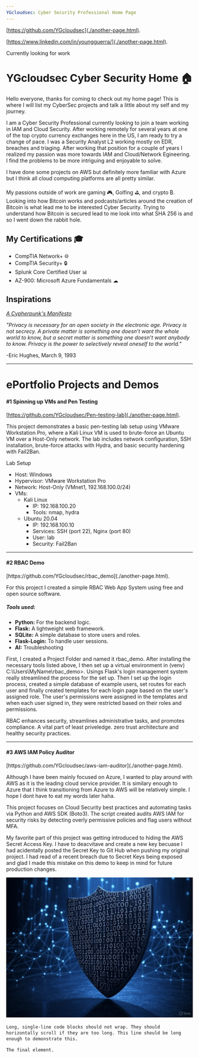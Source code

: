```yaml
---
YGcloudsec: Cyber Security Professional Home Page
---
```


[https://github.com/YGcloudsec](./another-page.html).

[https://www.linkedin.com/in/youngguerra/](./another-page.html).

Currently looking for work

# YGcloudsec Cyber Security Home 🏠

Hello everyone, thanks for coming to check out my home page! This is where I will list my CyberSec projects and talk a little about my self and my journey.

I am a Cyber Security Professional currently looking to join a team working in IAM and Cloud Security. After working remotely for several years at one of the top crypto currency exchanges here in the US, I am ready to try a change of pace. I was a Security Analyst L2 working mostly on EDR, breaches and triaging. After working that position for a couple of years I realized my passion was more towards IAM and Cloud/Network Egineering. I find the problems to be more intriguing and enjoyable to solve.


I have done some projects on AWS but definitely more familiar with Azure but I think all cloud computing platforms are all pretty similar.

My passions outside of work are gaming 🎮, Golfing ⛳, and crypto ₿. Looking into how Bitcoin works and podcasts/articles around the creation of Bitcoin is what lead me to be interested Cyber Security. Trying to understand how Bitcoin is secured lead to me look into what SHA 256 is and so I went down the rabbit hole.

<html lang="en">
<head>
    <meta charset="UTF-8">
    <meta name="viewport" content="width=device-width, initial-scale=1.0">
</head>
<body>
    <h2>My Certifications &#127891;</h2>
    <ul>
        <li>CompTIA Network+ &#127760;</li>
        <li>CompTIA Security+ &#128274;</li>
        <li>Splunk Core Certified User &#128202;</li>
        <li>AZ-900: Microsoft Azure Fundamentals &#9729;</li>
    </ul>
</body>
</html>


## Inspirations

<p>
  <a href="https://nakamotoinstitute.org/library/cypherpunk-manifesto/"><i>A Cypherpunk's Manifesto</i></a>
</p>
<em> "Privacy is necessary for an open society in the electronic age. Privacy is not secrecy. A private matter is something one doesn’t want the whole world to know, but a secret matter is something one doesn’t want anybody to know. Privacy is the power to selectively reveal oneself to the world." </em>


 -Eric Hughes, March 9, 1993


***

<h1> ePortfolio Projects and Demos</h1>


<h4>#1 Spinning up VMs and Pen Testing </h4>

[https://github.com/YGcloudsec/Pen-testing-lab](./another-page.html).

This project demonstrates a basic pen-testing lab setup using VMware Workstation Pro, where a Kali Linux VM is used to brute-force an Ubuntu VM over a Host-Only network. The lab includes network configuration, SSH installation, brute-force attacks with Hydra, and basic security hardening with Fail2Ban.

Lab Setup

<ul>
    <li>Host: Windows</li>
    <li>Hypervisor: VMware Workstation Pro</li>
    <li>Network: Host-Only (VMnet1, 192.168.100.0/24)</li>
    <li>VMs:
        <ul>
            <li>Kali Linux
                <ul>
                    <li>IP: 192.168.100.20</li>
                    <li>Tools: nmap, hydra</li>
                </ul>
            </li>
            <li>Ubuntu 20.04
                <ul>
                    <li>IP: 192.168.100.10</li>
                    <li>Services: SSH (port 22), Nginx (port 80)</li>
                    <li>User: lab</li>
                    <li>Security: Fail2Ban</li>
                </ul>
            </li>
        </ul>
    </li>
</ul>

***

<h4>#2 RBAC Demo</h4>
[https://github.com/YGcloudsec/rbac_demo](./another-page.html).

For this project I created a simple RBAC Web App System using free and open source software.
    
   <h5>Tools used:</h5>
  <ul>
        <li><strong>Python:</strong> For the backend logic.</li>
        <li><strong>Flask:</strong> A lightweight web framework.</li>
        <li><strong>SQLite:</strong> A simple database to store users and roles.</li>
        <li><strong>Flask-Login:</strong> To handle user sessions.</li>
        <li><strong>AI:</strong> Troubleshooting</li>
  </ul>

First, I created a Project Folder and named it rbac_demo. After installing the necessary tools listed above, I then set up a virtual environment in (venv) C:\Users\MyName\rbac_demo>. Usings Flask's login management system really streamlined the process for the set up. Then I set up the login process, created a simple database of example users, set routes for each user and finally created templates for each login page based on the user's assigned role. The user's permissions were assigned in the templates and when each user signed in, they were restricted based on their roles and permissions.

RBAC enhances security, streamlines administrative tasks, and promotes compliance. A vital part of least priveledge. zero trust architecture and healthy security practices.

***

<h4>#3 AWS IAM Policy Auditor</h4>
[https://github.com/YGcloudsec/aws-iam-auditor](./another-page.html).

Although I have been mainly focused on Azure, I wanted to play around with AWS as it is the leading cloud service provider. It is similary enough to Azure that I think transitioning from Azure to AWS will be relatively simple. I hope I dont have to eat my words later haha.

This project focuses on Cloud Security best practices and automating tasks via Python and AWS SDK (Boto3). The script created audits AWS IAM for security risks by detecting overly permissive policies and flag users without MFA.

My favorite part of this project was getting introduced to hiding the AWS Secret Access Key. I have to deacvitave and create a new key becuase I had acidentally posted the Secret Key to Git Hub when pushing my original project. I had read of a recent breach due to Secret Keys being exposed and glad I made this mistake on this demo to keep in mind for future production changes.



<img src="https://github.com/YGcloudsec/YGcloudsec.github.io/blob/main/image.jpg?raw=true" alt="Cloud Security">


```
Long, single-line code blocks should not wrap. They should horizontally scroll if they are too long. This line should be long enough to demonstrate this.
```

```
The final element.
```
